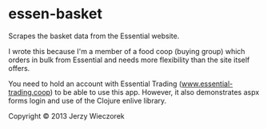 # essen-basket

Scrapes the basket data from the Essential website.

I wrote this because I'm a member of a food coop (buying group) which orders in bulk from Essential and needs more flexibility than the site itself offers.

You need to hold an account with Essential Trading (www.essential-trading.coop) to be able to use this app. However, it also demonstrates aspx forms login and use of the Clojure enlive library.

Copyright © 2013 Jerzy Wieczorek
